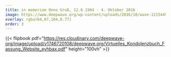 ```yaml
---
title: in memoriam Onno Groß, 12.6.1964 - 4. Oktober 2016
image: https://www.deepwave.org/wp-content/uploads/2016/10/wave-1215449_960_720.jpg
overlay: rgba(64,87,104,0.77)
order: 3
---
```

{{< flipbook pdf="https://res.cloudinary.com/deepwave-org/image/upload/v1746720108/deepwave.org/Virtuelles_Kondolenzbuch_Fassung_Website_eyhbax.pdf" height="100vh" >}}
